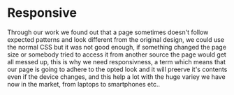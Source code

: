 # Responsive 

Through our work we found out that a page sometimes doesn't 
follow expected patterns and look different from the original
design, we could use the normal CSS but it was not good enough,
if something changed the page size or somebody tried to access it from another source the page would get all messed up, this is why we need responsivness, a term which means that our page is going to adhere to the opted look and it will preerve it's contents even if the device changes, and this help a lot with the huge variey we have now in the market, from laptops to smartphones etc..  